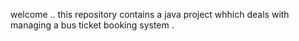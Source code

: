 welcome ..
this repository contains a java project whhich deals with managing a bus ticket booking system .
